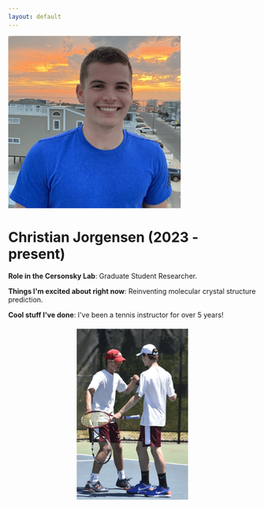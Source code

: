 ```yaml
---
layout: default
---
```


<head>
<style>
.profile-container {
 display: flex;
 flex-direction: row;
 flex-wrap: wrap;
 justify-content: center;
 align-items: center;
 gap: 15px 15px;
 max-width: 700px;
 margin-left: auto;
 margin-right: auto;
 margin-top: 20px;
 margin-bottom: 20px;
}
.extra {
 max-width: 45%;
 object-fit: cover;
 text-align: center;
}
.profile {
 width: 25em;
}

@media print, screen and (max-width: 720px) {
 .profile {
  width: 100%;
 }
 .extra {
  max-width: 100%;
 }
}

</style>
</head>

<!-- Replace `example_student` with your name -->
<img src="/assets/img/christian_jorgensen.png" alt="Placeholder Image" class="center profile">

<!-- Replace `Example Student` with your name and include your start date-->
# **Christian Jorgensen (2023 - present)**

<!-- Choose your title -- feel free to be professionally silly -->
**Role in the Cersonsky Lab**: Graduate Student Researcher.

<!-- Name at least one research topic amongst this list -->
**Things I'm excited about right now**: Reinventing molecular crystal structure prediction.

<!-- Ultimately, we'll use this section to
     include papers and talks, and contributions
     But for now put whatever you want -->
**Cool stuff I've done**: I've been a tennis instructor for over 5 years!


<!-- If you have photos you would like to exhibit,
     save them as `/assets/member_images/your_name_photo_#.png`
     and replace example_student below -->

<div class="profile-container">
<div class="extra">
<img src='/assets/img/christian_jorgensen_1.png'> 
</div>
</div>
